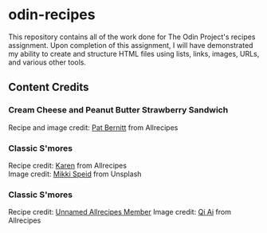 # odin-recipes

This repository contains all of the work done for The Odin Project's recipes assignment. Upon completion of this assignment, I will have demonstrated my ability to create and structure HTML files using lists, links, images, URLs, and various other tools.

## Content Credits

### Cream Cheese and Peanut Butter Strawberry Sandwich

Recipe and image credit: [Pat Bernitt](https://www.allrecipes.com/cream-cheese-and-peanut-butter-strawberry-sandwich-recipe-11696003) from Allrecipes

### Classic S'mores

Recipe credit: [Karen](www.allrecipes.com/recipe/22146/smores/) from Allrecipes  
Image credit: [Mikki Speid](https://unsplash.com/@kaylaspeid) from Unsplash

### Classic S'mores

Recipe credit: [Unnamed Allrecipes Member](https://www.allrecipes.com/recipe/135063/minute-breakfast-burrito/) 
Image credit: [Qi Ai](https://www.instagram.com/qiai.photography) from Allrecipes